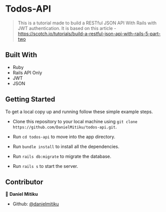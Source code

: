 # Todos-API

> This is a tutorial made to build a RESTful JSON API With Rails with JWT authentication. It is based on this article - https://scotch.io/tutorials/build-a-restful-json-api-with-rails-5-part-two

## Built With

- Ruby
- Rails API Only
- JWT
- JSON

## Getting Started

To get a local copy up and running follow these simple example steps.

- Clone this repository to your local machine using `git clone https://github.com/DanielMitiku/todos-api.git`.

- Run `cd todos-api` to move into the app directory.

- Run `bundle install` to install all the dependencies.

- Run `rails db:migrate` to migrate the database.

- Run `rails s` to start the server.

## Contributor

👤 **Daniel Mitiku**

- Github: [@danielmitiku](https://github.com/DanielMitiku)
